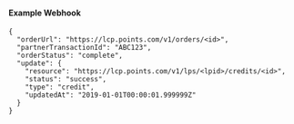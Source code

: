 #### Example Webhook

    {
      "orderUrl": "https://lcp.points.com/v1/orders/<id>",
      "partnerTransactionId": "ABC123",
      "orderStatus": "complete",
      "update": {  
        "resource": "https://lcp.points.com/v1/lps/<lpid>/credits/<id>",
        "status": "success",
        "type": "credit",
        "updatedAt": "2019-01-01T00:00:01.999999Z"
      }
    }
